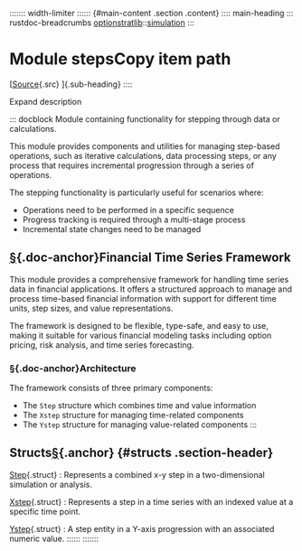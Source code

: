 ::::::: width-limiter
:::::: {#main-content .section .content}
:::: main-heading
::: rustdoc-breadcrumbs
[optionstratlib](../../index.html)::[simulation](../index.html)
:::

# Module stepsCopy item path

[[Source](../../../src/optionstratlib/simulation/steps/mod.rs.html#1-47){.src}
]{.sub-heading}
::::

Expand description

::: docblock
Module containing functionality for stepping through data or
calculations.

This module provides components and utilities for managing step-based
operations, such as iterative calculations, data processing steps, or
any process that requires incremental progression through a series of
operations.

The stepping functionality is particularly useful for scenarios where:

- Operations need to be performed in a specific sequence
- Progress tracking is required through a multi-stage process
- Incremental state changes need to be managed

## [§](#financial-time-series-framework){.doc-anchor}Financial Time Series Framework

This module provides a comprehensive framework for handling time series
data in financial applications. It offers a structured approach to
manage and process time-based financial information with support for
different time units, step sizes, and value representations.

The framework is designed to be flexible, type-safe, and easy to use,
making it suitable for various financial modeling tasks including option
pricing, risk analysis, and time series forecasting.

### [§](#architecture){.doc-anchor}Architecture

The framework consists of three primary components:

- The `Step` structure which combines time and value information
- The `Xstep` structure for managing time-related components
- The `Ystep` structure for managing value-related components
:::

## Structs[§](#structs){.anchor} {#structs .section-header}

[Step](struct.Step.html "struct optionstratlib::simulation::steps::Step"){.struct}
:   Represents a combined x-y step in a two-dimensional simulation or
    analysis.

[Xstep](struct.Xstep.html "struct optionstratlib::simulation::steps::Xstep"){.struct}
:   Represents a step in a time series with an indexed value at a
    specific time point.

[Ystep](struct.Ystep.html "struct optionstratlib::simulation::steps::Ystep"){.struct}
:   A step entity in a Y-axis progression with an associated numeric
    value.
::::::
:::::::
